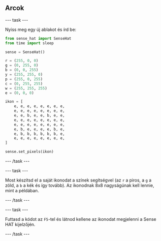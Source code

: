 ## Arcok

\--- task \---

Nyiss meg egy új ablakot és írd be:

```python
from sense_hat import SenseHat
from time import sleep

sense = SenseHat()

r = (255, 0, 0)
g = (0, 255, 0)
b = (0, 0, 255)
y = (255, 255, 0)
p = (255, 0, 255)
c = (0, 255, 255)
w = (255, 255, 255)
e = (0, 0, 0)

ikon = [
    e, e, e, e, e, e, e, e,
    e, e, e, e, e, e, e, e,
    e, e, b, e, e, b, e, e,
    e, e, e, e, e, e, e, e,
    e, e, e, e, e, e, e, e,
    e, b, e, e, e, e, b, e,
    e, b, b, b, b, b, b, e,
    e, e, e, e, e, e, e, e,
]

sense.set_pixels(ikon)
```

\--- /task \---

\--- task \---

Most készítsd el a saját ikonodat a színek segítségvel (az `r` a piros, a `g` a zöld, a `b` a kék és így tovább). Az ikonodnak 8x8 nagyságúnak kell lennie, mint a példában.

\--- /task \---

\--- task \---

Futtasd a kódot az `F5`-tel és látnod kellene az ikonodat megjelenni a Sense HAT kijelzőjén.

\--- /task \---